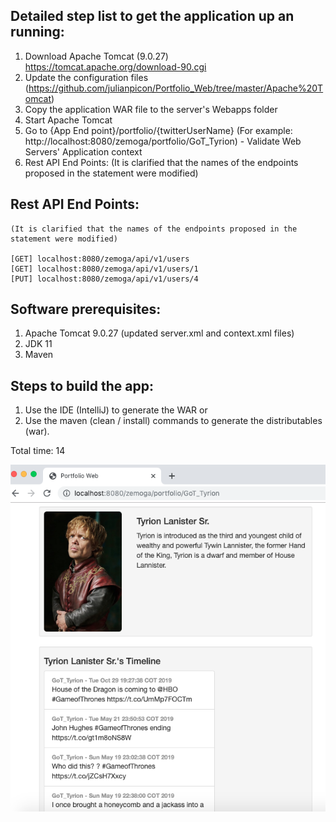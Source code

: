 Detailed step list to get the application up an running:
--------------------------------------------------------

1. Download Apache Tomcat (9.0.27) https://tomcat.apache.org/download-90.cgi
2. Update the configuration files (https://github.com/julianpicon/Portfolio_Web/tree/master/Apache%20Tomcat)
3. Copy the application WAR file to the server's Webapps folder
4. Start Apache Tomcat
5. Go to {App End point}/portfolio/{twitterUserName} (For example: http://localhost:8080/zemoga/portfolio/GoT_Tyrion) - Validate Web Servers' Application context
6. Rest API End Points: (It is clarified that the names of the endpoints proposed in the statement were modified)

Rest API End Points:
--------------------------------------------------------------------------------------------------------------
    (It is clarified that the names of the endpoints proposed in the statement were modified)
    
    [GET] localhost:8080/zemoga/api/v1/users
    [GET] localhost:8080/zemoga/api/v1/users/1
    [PUT] localhost:8080/zemoga/api/v1/users/4

Software prerequisites:
-----------------------

1. Apache Tomcat 9.0.27 (updated server.xml and context.xml files)
2. JDK 11
3. Maven

Steps to build the app:
-----------------------

1. Use the IDE (IntelliJ) to generate the WAR or 
1. Use the maven (clean / install) commands to generate the distributables (war).

Total time: 14 

![Image description](./files/images/Parte1.png)
